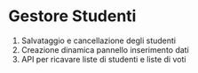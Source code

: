 # Gestore Studenti
1. Salvataggio e cancellazione degli studenti
2. Creazione dinamica pannello inserimento dati
3. API per ricavare liste di studenti e liste di voti
